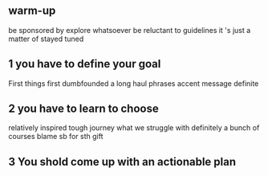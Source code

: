 [](https://www.bilibili.com/video/BV1ZE411R7QW?spm_id_from=333.880.my_history.page.click)

## warm-up
be sponsored by 
explore
whatsoever
be reluctant to
guidelines
it 's just a matter of 
stayed tuned


## 1 you have to define your goal
First things first
dumbfounded
a long haul
phrases
accent
message
definite

## 2 you have to learn to choose
relatively
inspired
tough journey
what we struggle with
definitely
a bunch of
courses
blame sb for sth
gift

## 3 You shold come up with an actionable plan
